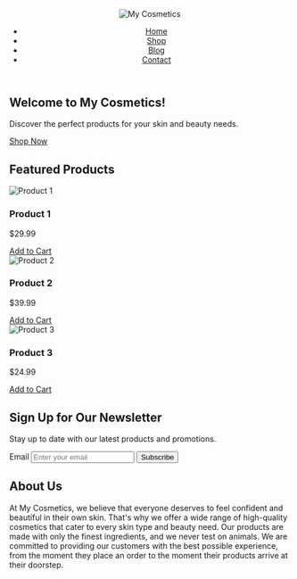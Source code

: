 <!DOCTYPE html>
<html>
<head>
	<meta charset="utf-8">
	<meta name="viewport" content="width=device-width, initial-scale=1.0">
	<title>My Cosmetics Website</title>
	<link href="https://fonts.googleapis.com/css?family=Lato&display=swap" rel="stylesheet">
	<link rel="stylesheet" href="style.css">
</head>
<body>
	<header>
		<div class="container">
			<div class="logo">
				<img src="logo.png" alt="My Cosmetics">
			</div>
			<nav>
				<ul>
					<li><a href="#">Home</a></li>
					<li><a href="#">Shop</a></li>
					<li><a href="#">Blog</a></li>
					<li><a href="#">Contact</a></li>
				</ul>
			</nav>
		</div>
	</header>
	<section class="hero">
		<div class="container">
			<h1>Welcome to My Cosmetics!</h1>
			<p>Discover the perfect products for your skin and beauty needs.</p>
			<a href="#" class="btn">Shop Now</a>
		</div>
	</section>
	<section class="products">
		<div class="container">
			<h2>Featured Products</h2>
			<div class="product-grid">
				<div class="product">
					<img src="product1.jpg" alt="Product 1">
					<h3>Product 1</h3>
					<p>$29.99</p>
					<a href="#" class="btn">Add to Cart</a>
				</div>
				<div class="product">
					<img src="product2.jpg" alt="Product 2">
					<h3>Product 2</h3>
					<p>$39.99</p>
					<a href="#" class="btn">Add to Cart</a>
				</div>
				<div class="product">
					<img src="product3.jpg" alt="Product 3">
					<h3>Product 3</h3>
					<p>$24.99</p>
					<a href="#" class="btn">Add to Cart</a>
				</div>
			</div>
		</div>
	</section>
	<section class="newsletter">
		<div class="container">
			<h2>Sign Up for Our Newsletter</h2>
			<p>Stay up to date with our latest products and promotions.</p>
			<form action="#" method="POST">
				<label for="email">Email</label>
				<input type="email" id="email" name="email" placeholder="Enter your email" required>
				<button type="submit" class="btn">Subscribe</button>
			</form>
		</div>
	</section>
	<section class="about">
		<div class="container">
			<h2>About Us</h2>
			<p>At My Cosmetics, we believe that everyone deserves to feel confident and beautiful in their own skin. That's why we offer a wide range of high-quality cosmetics that cater to every skin type and beauty need. Our products are made with only the finest ingredients, and we never test on animals. We are committed to providing our customers with the best possible experience, from the moment they place an order to the moment their products arrive at their doorstep.</p>
		</div>
	</section>
	<footer>
		
